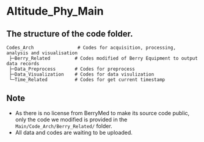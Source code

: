 # Altitude_Phy_Main

## The structure of the code folder.
```
Codes_Arch                # Codes for acquisition, processing, analysis and visualisation
 ├─Berry_Related         # Codes modified of Berry Equipment to output data records
 ├─Data_Preprocess       # Codes for preprocess
 ├─Data_Visualization    # Codes for data visulization
 └─Time_Related          # Codes for get current timestamp
```

## Note
- As there is no license from BerryMed to make its source code public, only the code we modified is provided in the `Main/Code_Arch/Berry_Related/` folder.
- All data and codes are waiting to be uploaded.

